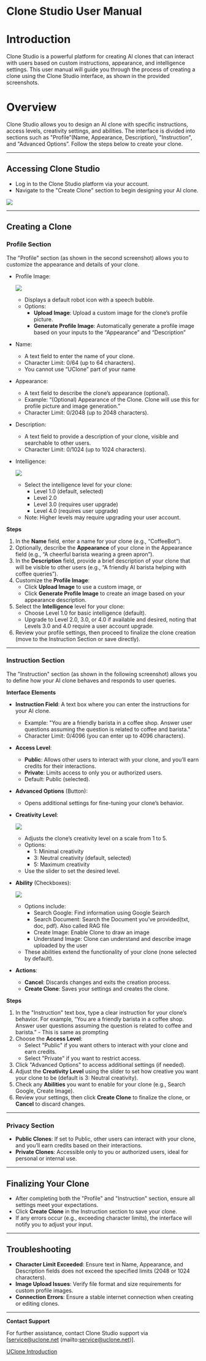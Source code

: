 # Clone Studio User Manual

# Introduction

Clone Studio is a powerful platform for creating AI clones that can interact with users based on custom instructions, appearance, and intelligence settings. This user manual will guide you through the process of creating a clone using the Clone Studio interface, as shown in the provided screenshots.

# Overview

Clone Studio allows you to design an AI clone with specific instructions, access levels, creativity settings, and abilities. The interface is divided into sections such as "Profile”(Name, Appearance, Description), "Instruction", and "Advanced Options”. Follow the steps below to create your clone.

---

## Accessing Clone Studio

* Log in to the Clone Studio platform via your account.
* Navigate to the "Create Clone" section to begin designing your AI clone.

![](https://uclone-ai.github.io/uclone_contents/images/main_banner.jpg)

---

## Creating a Clone

### Profile Section

The "Profile" section (as shown in the second screenshot) allows you to customize the appearance and details of your clone.

* Profile Image:

  ![](https://uclone-ai.github.io/uclone_contents/images/barista_profile.jpg)

  * Displays a default robot icon with a speech bubble.
  * Options:
    * **Upload Image**: Upload a custom image for the clone’s profile picture.
    * **Generate Profile Image**: Automatically generate a profile image based on your inputs to the “Appearance” and “Description”
* Name:
  * A text field to enter the name of your clone.
  * Character Limit: 0/64 (up to 64 characters).
  * You cannot use “UClone” part of your name
* Appearance:
  * A text field to describe the clone’s appearance (optional).
  * Example: “(Optional) Appearance of the Clone. Clone will use this for profile picture and image generation.”
  * Character Limit: 0/2048 (up to 2048 characters).
* Description:
  * A text field to provide a description of your clone, visible and searchable to other users.
  * Character Limit: 0/1024 (up to 1024 characters).
* Intelligence:

    ![](https://uclone-ai.github.io/uclone_contents/images/intelligence.jpg)

  * Select the intelligence level for your clone:
    * Level 1.0 (default, selected)
    * Level 2.0
    * Level 3.0 (requires user upgrade)
    * Level 4.0 (requires user upgrade)
  * Note: Higher levels may require upgrading your user account.

**Steps**

1. In the **Name** field, enter a name for your clone (e.g., “CoffeeBot”).
2. Optionally, describe the **Appearance** of your clone in the Appearance field (e.g., “A cheerful barista wearing a green apron”).
3. In the **Description** field, provide a brief description of your clone that will be visible to other users (e.g., “A friendly AI barista helping with coffee queries”).
4. Customize the **Profile Image**:
   * Click **Upload Image** to use a custom image, or
   * Click **Generate Profile Image** to create an image based on your appearance description.
5. Select the **Intelligence** level for your clone:
   * Choose Level 1.0 for basic intelligence (default).
   * Upgrade to Level 2.0, 3.0, or 4.0 if available and desired, noting that Levels 3.0 and 4.0 require a user account upgrade.
6. Review your profile settings, then proceed to finalize the clone creation (move to the Instruction Section or save directly).

---

### Instruction Section

The "Instruction" section (as shown in the following screenshot) allows you to define how your AI clone behaves and responds to user queries.

**Interface Elements**

* **Instruction Field**: A text box where you can enter the instructions for your AI clone.
  * Example: "You are a friendly barista in a coffee shop. Answer user questions assuming the question is related to coffee and barista."
  * Character Limit: 0/4096 (you can enter up to 4096 characters).
* **Access Level**:
  * **Public**: Allows other users to interact with your clone, and you’ll earn credits for their interactions.
  * **Private**: Limits access to only you or authorized users.
  * Default: Public (selected).
* **Advanced Options** (Button):
  * Opens additional settings for fine-tuning your clone’s behavior.
* **Creativity Level**:

    ![](https://uclone-ai.github.io/uclone_contents/images/creativity.jpg)

  * Adjusts the clone’s creativity level on a scale from 1 to 5\.
  * Options:
    * 1: Minimal creativity
    * 3: Neutral creativity (default, selected)
    * 5: Maximum creativity
  * Use the slider to set the desired level.
* **Ability** (Checkboxes):

    ![](https://uclone-ai.github.io/uclone_contents/images/ability_new.jpg)

  * Options include:
    * Search Google: Find information using Google Search
    * Search Document: Search the Document you’ve provided(txt, doc, pdf). Also called RAG file
    * Create Image: Enable Clone to draw an image
    * Understand Image: Clone can understand and describe image uploaded by the user
  * These abilities extend the functionality of your clone (none selected by default).
* **Actions**:
  * **Cancel**: Discards changes and exits the creation process.
  * **Create Clone**: Saves your settings and creates the clone.

**Steps**

1. In the "Instruction" text box, type a clear instruction for your clone’s behavior. For example, “You are a friendly barista in a coffee shop. Answer user questions assuming the question is related to coffee and barista.” \- This is same as prompting
2. Choose the **Access Level**:
   * Select "Public" if you want others to interact with your clone and earn credits.
   * Select "Private" if you want to restrict access.
3. Click "Advanced Options" to access additional settings (if needed).
4. Adjust the **Creativity Level** using the slider to set how creative you want your clone to be (default is 3: Neutral creativity).
5. Check any **Abilities** you want to enable for your clone (e.g., Search Google, Create Image).
6. Review your settings, then click **Create Clone** to finalize the clone, or **Cancel** to discard changes.

---

### Privacy Section

* **Public Clones**: If set to Public, other users can interact with your clone, and you’ll earn credits based on their interactions.
* **Private Clones**: Accessible only to you or authorized users, ideal for personal or internal use.

---

## Finalizing Your Clone

* After completing both the "Profile" and "Instruction" section, ensure all settings meet your expectations.
* Click **Create Clone** in the Instruction section to save your clone.
* If any errors occur (e.g., exceeding character limits), the interface will notify you to adjust your input.


---

## Troubleshooting

* **Character Limit Exceeded**: Ensure text in Name, Appearance, and Description fields does not exceed the specified limits (2048 or 1024 characters).
* **Image Upload Issues**: Verify file format and size requirements for custom profile images.
* **Connection Errors**: Ensure a stable internet connection when creating or editing clones.

---

**Contact Support**

For further assistance, contact Clone Studio support via \[service@uclone.net (mailto:service@uclone.net)\].

[UClone Introduction](./README.md)
